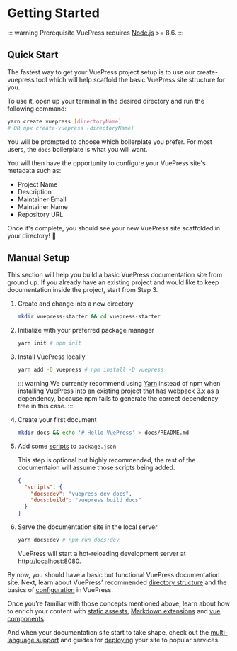 # Getting Started

::: warning Prerequisite
VuePress requires [Node.js](https://nodejs.org/en/) >= 8.6.
:::

## Quick Start

The fastest way to get your VuePress project setup is to use our create-vuepress tool which will help scaffold the basic VuePress site structure for you.

To use it, open up your terminal in the desired directory and run the following command:

```bash
yarn create vuepress [directoryName]
# OR npx create-vuepress [directoryName]
```

You will be prompted to choose which boilerplate you prefer. For most users, the `docs` boilerplate is what you will want.

You will then have the opportunity to configure your VuePress site's metadata such as:

- Project Name
- Description
- Maintainer Email
- Maintainer Name
- Repository URL

Once it's complete, you should see your new VuePress site scaffolded in your directory! :tada:

## Manual Setup

This section will help you build a basic VuePress documentation site from ground up. If you already have an existing project and would like to keep documentation inside the project, start from Step 3.

1. Create and change into a new directory

   ``` bash
   mkdir vuepress-starter && cd vuepress-starter
   ```

2. Initialize with your preferred package manager

   ``` bash
   yarn init # npm init
   ```

3. Install VuePress locally

   ``` bash
   yarn add -D vuepress # npm install -D vuepress
   ```

   ::: warning
   We currently recommend using [Yarn](https://classic.yarnpkg.com/lang/en/) instead of npm when installing VuePress into an existing project that has webpack 3.x as a dependency, because npm fails to generate the correct dependency tree in this case.
   :::

4. Create your first document

   ``` bash
   mkdir docs && echo '# Hello VuePress' > docs/README.md
   ```

5. Add some [scripts](https://classic.yarnpkg.com/en/docs/package-json#toc-scripts) to `package.json`

   This step is optional but highly recommended, the rest of the documentaion will assume those scripts being added.

   ``` json
   {
     "scripts": {
       "docs:dev": "vuepress dev docs",
       "docs:build": "vuepress build docs"
     }
   }
   ```

6. Serve the documentation site in the local server

   ``` bash
   yarn docs:dev # npm run docs:dev
   ```

   VuePress will start a hot-reloading development server at [http://localhost:8080](http://localhost:8080).

By now, you should have a basic but functional VuePress documentation site. Next, learn about VuePress’ recommended [directory structure](directory-structure.html) and the basics of [configuration](basic-config.html) in VuePress.

Once you’re familiar with those concepts mentioned above, learn about how to enrich your content with [static assests](assets.html), [Markdown extensions](markdown.html) and [vue components](using-vue.html).

And when your documentation site start to take shape, check out the [multi-language support](i18n.html) and guides for [deploying](deploy.html) your site to popular services.
